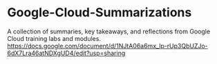 # Google-Cloud-Summarizations
A collection of summaries, key takeaways, and reflections from Google Cloud training labs and modules.
https://docs.google.com/document/d/1NJtA06a6mx_lp-rUp3QbUZJo-6dX7Lra46atNDXgUD4/edit?usp=sharing
